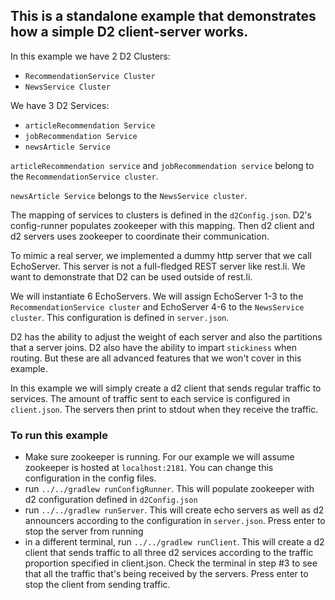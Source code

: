 ## This is a standalone example that demonstrates how a simple D2 client-server works.

In this example we have 2 D2 Clusters:

* `RecommendationService Cluster`
* `NewsService Cluster`

We have 3 D2 Services:
* `articleRecommendation Service`
* `jobRecommendation Service`
* `newsArticle Service`

`articleRecommendation service` and `jobRecommendation service` belong to the
`RecommendationService cluster`.

`newsArticle Service` belongs to the `NewsService cluster`.

The mapping of services to clusters is defined in the `d2Config.json`. D2's config-runner
populates zookeeper with this mapping. Then d2 client and d2 servers uses zookeeper
to coordinate their communication.

To mimic a real server, we implemented a dummy http server that we call EchoServer.
This server is not a full-fledged REST server like rest.li. We want to demonstrate that
D2 can be used outside of rest.li.

We will instantiate 6 EchoServers. We will assign EchoServer 1-3 to the
`RecommendationService cluster` and EchoServer 4-6 to the `NewsService cluster`.
This configuration is defined in `server.json`.

D2 has the ability to adjust the weight of each server and also the partitions that
a server joins. D2 also have the ability to impart `stickiness` when routing. But these
are all advanced features that we won't cover in this example.

In this example we will simply create a d2 client that sends regular traffic to services.
The amount of traffic sent to each service is configured in `client.json`. The servers then
print to stdout when they receive the traffic.

### To run this example
* Make sure zookeeper is running. For our example we will assume zookeeper is hosted
at `localhost:2181`. You can change this configuration in the config files.
* run `../../gradlew runConfigRunner`. This will populate zookeeper with d2 configuration
defined in `d2Config.json`
* run `../../gradlew runServer`. This will create echo servers as well as d2 announcers
according to the configuration in `server.json`. Press enter to stop the server from running
* in a different terminal, run `../../gradlew runClient`. This will create a d2 client
that sends traffic to all three d2 services according to the traffic proportion specified
in client.json. Check the terminal in step #3 to see that all the traffic that's being
received by the servers. Press enter to stop the client from sending traffic.
